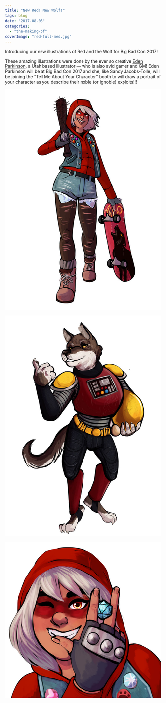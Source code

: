 ```yaml
---
title: "New Red! New Wolf!"
tags: blog
date: "2017-08-06"
categories: 
  - "the-making-of"
coverImage: "red-full-med.jpg"
---
```


Introducing our new illustrations of Red and the Wolf for Big Bad Con 2017!

These amazing illustrations were done by the ever so creative [Eden Parkinson](http://clearingpuppy.tumblr.com/), a Utah based illustrator — who is also avid gamer and GM! Eden Parkinson will be at Big Bad Con 2017 and she, like Sandy Jacobs-Tolle, will be joining the “Tell Me About Your Character” booth to will draw a portrait of your character as you describe their noble (or ignoble) exploits!!!

![red-full-med](/images/red-full-med.jpg)

![Wolf-full-med](/images/Wolf-full-med.jpg)

![Red-Portrait-med](/images/Red-Portrait-med.jpg)
